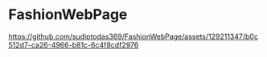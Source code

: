 # FashionWebPage
https://github.com/sudiptodas369/FashionWebPage/assets/129211347/b0c512d7-ca26-4966-b81c-6c4f8cdf2976
